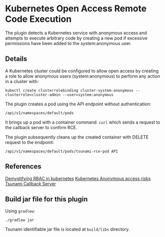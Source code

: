# Kubernetes Open Access Remote Code Execution

The plugin detects a Kubernetes service with anonymous access and attempts to
execute arbitrary code by creating a new pod if excessive permissions have been
added to the system:anonymous user.

## Details

A Kubernetes cluster could be configured to allow open access by creating a role
to allow anonymous users (system:anonymous) to perform any action in a cluster
with:

`kubectl create clusterrolebinding cluster-system-anonymous
--clusterrole=cluster-admin --user=system:anonymous`

The plugin creates a pod using the API endpoint without authentication:

`/api/v1/namespaces/default/pods`

It brings up a pod with a container command: `curl` which sends a request to the
callback server to confirm RCE.

The plugin subsequently cleans up the created container with DELETE request to
the endpoint:

`/api/v1/namespaces/default/pods/tsunami-rce-pod API`

## References

[Demystifying RBAC in kubernetes](https://www.cncf.io/blog/2018/08/01/demystifying-rbac-in-kubernetes/)
[Kubernetes Anonymous access risks](https://github.com/kubernetes-sigs/apiserver-builder-alpha/issues/225#issuecomment-501444546)
[Tsunami Callback Server](https://github.com/google/tsunami-security-scanner-callback-server)

## Build jar file for this plugin

Using `gradlew`:

```shell
./gradlew jar
```

Tsunami identifiable jar file is located at `build/libs` directory.
